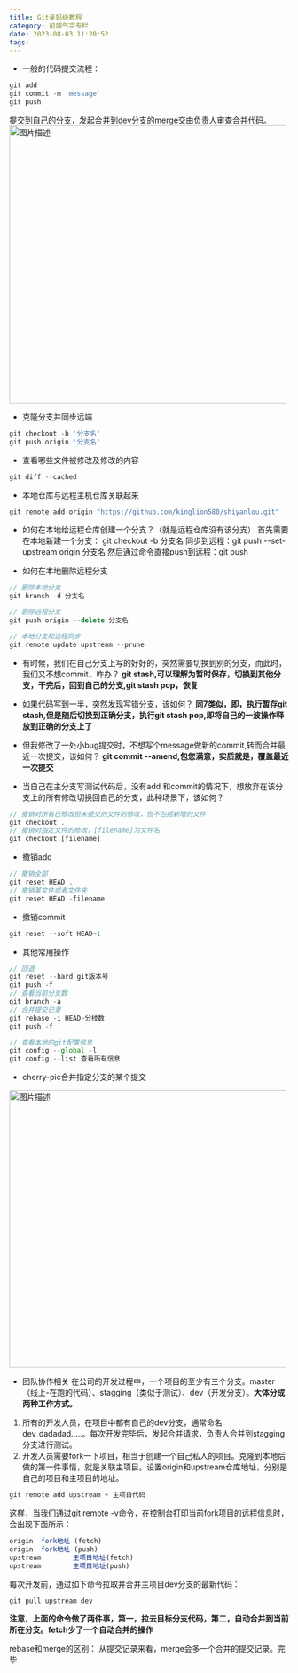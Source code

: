 ```yaml
---
title: Git亲妈级教程
category: 前端气宗专栏
date: 2023-08-03 11:20:52
tags:
---
```


- 一般的代码提交流程：
```javascript
git add .
git commit -m 'message'
git push
```
提交到自己的分支，发起合并到dev分支的merge交由负责人审查合并代码。
<img src="/img/git.jpg" alt="图片描述" width="500">

- 克隆分支并同步远端
```javascript
git checkout -b '分支名'
git push origin '分支名'
```

- 查看哪些文件被修改及修改的内容
```javascript
git diff --cached
```

- 本地仓库与远程主机仓库关联起来
```javascript
git remote add origin "https://github.com/kinglion580/shiyanlou.git"
```

- 如何在本地给远程仓库创建一个分支？（就是远程仓库没有该分支）
首先需要在本地新建一个分支： git checkout -b 分支名
同步到远程：git push --set-upstream origin 分支名
然后通过命令直接push到远程：git push

- 如何在本地删除远程分支
```javascript
// 删除本地分支
git branch -d 分支名

// 删除远程分支
git push origin --delete 分支名

// 本地分支和远程同步
git remote update upstream --prune
```

- 有时候，我们在自己分支上写的好好的，突然需要切换到别的分支，而此时，我们又不想commit，咋办？
**git stash,可以理解为暂时保存，切换到其他分支，干完后，回到自己的分支,git stash pop，恢复**

- 如果代码写到一半，突然发现写错分支，该如何？
**同7类似，即，执行暂存git stash,但是随后切换到正确分支，执行git stash pop,即将自己的一波操作释放到正确的分支上了**

- 但我修改了一处小bug提交时，不想写个message做新的commit,转而合并最近一次提交，该如何？
**git commit --amend,包您满意，实质就是，覆盖最近一次提交**

- 当自己在主分支写测试代码后，没有add 和commit的情况下，想放弃在该分支上的所有修改切换回自己的分支，此种场景下，该如何？
```javascript
// 撤销对所有已修改但未提交的文件的修改，但不包括新增的文件
git checkout .
// 撤销对指定文件的修改，[filename]为文件名
git checkout [filename] 
```
- 撤销add
```javascript
// 撤销全部
git reset HEAD .
// 撤销某文件或者文件夹
git reset HEAD -filename
```

- 撤销commit
```javascript
git reset --soft HEAD~1
```

- 其他常用操作
```javascript
// 回退
git reset --hard git版本号 
git push -f
// 查看当前分支数
git branch -a
// 合并提交记录
git rebase -i HEAD~分枝数
git push -f

// 查看本地的git配置信息
git config --global -l
git config --list 查看所有信息
```

- cherry-pic合并指定分支的某个提交
<img src="/img/cherry.jpg" alt="图片描述" width="500">

- 团队协作相关
在公司的开发过程中，一个项目的至少有三个分支。master（线上-在跑的代码）、stagging（类似于测试）、dev（开发分支）。**大体分成两种工作方式。**
1. 所有的开发人员，在项目中都有自己的dev分支，通常命名dev_dadadad.....。每次开发完毕后，发起合并请求，负责人合并到stagging分支进行测试。
2. 开发人员需要fork一下项目，相当于创建一个自己私人的项目。克隆到本地后做的第一件事情，就是关联主项目。设置origin和upstream仓库地址，分别是自己的项目和主项目的地址。
```javascript
git remote add upstream + 主项目代码
```
这样，当我们通过git remote -v命令，在控制台打印当前fork项目的远程信息时，会出现下面所示：
```javascript
origin  fork地址 (fetch)
origin  fork地址 (push)
upstream        主项目地址(fetch)
upstream        主项目地址(push)
```
每次开发前，通过如下命令拉取并合并主项目dev分支的最新代码：
```javascript
git pull upstream dev
```
**注意，上面的命令做了两件事，第一，拉去目标分支代码，第二，自动合并到当前所在分支。fetch少了一个自动合并的操作**

rebase和merge的区别：
从提交记录来看，merge会多一个合并的提交记录。完毕


